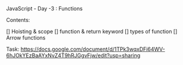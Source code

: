 JavaScript - Day -3 : Functions

Contents:

[] Hoisting & scope
[] function & return keyword
[] types of function
[] Arrow functions

Task: https://docs.google.com/document/d/1TPk3wqxDFi64WV-6hJOkYEzBaAYxNvZ4T9hRJGgvFjw/edit?usp=sharing
